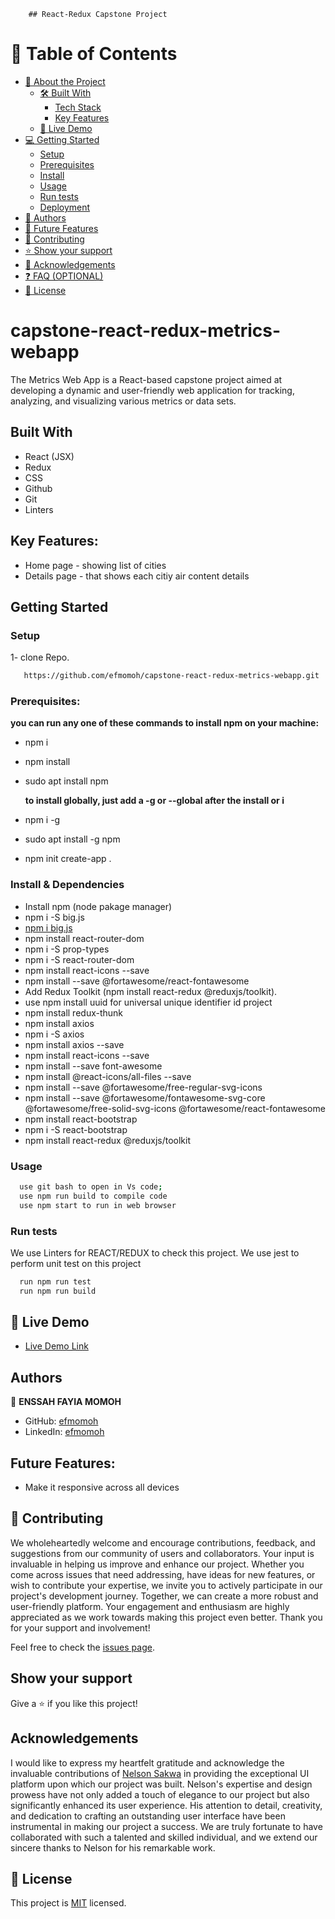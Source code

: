         ## React-Redux Capstone Project

# 📗 Table of Contents

- [📖 About the Project](#about-project)
  - [🛠 Built With](#built-with)
    - [Tech Stack](#tech-stack)
    - [Key Features](#key-features)
  - [🚀 Live Demo](#live-demo)
- [💻 Getting Started](#getting-started)
  - [Setup](#setup)
  - [Prerequisites](#prerequisites)
  - [Install](#install)
  - [Usage](#usage)
  - [Run tests](#run-tests)
  - [Deployment](#triangular_flag_on_post-deployment)
- [👥 Authors](#authors)
- [🔭 Future Features](#future-features)
- [🤝 Contributing](#contributing)
- [⭐️ Show your support](#support)
- [🙏 Acknowledgements](#acknowledgements)
- [❓ FAQ (OPTIONAL)](#faq)
- [📝 License](#license)

# capstone-react-redux-metrics-webapp

The Metrics Web App is a React-based capstone project aimed at developing a dynamic and user-friendly web application for tracking, analyzing, and visualizing various metrics or data sets.

## Built With

- React (JSX)
- Redux
- CSS
- Github
- Git
- Linters

## Key Features:

- Home page - showing list of cities
- Details page - that shows each citiy air content details

## Getting Started

### Setup

1- clone Repo.

```sh
   https://github.com/efmomoh/capstone-react-redux-metrics-webapp.git
```

### Prerequisites:

**you can run any one of these commands to install npm on your machine:**

- npm i
- npm install
- sudo apt install npm

  **to install globally, just add a -g or --global after the install or i**

- npm i -g
- sudo apt install -g npm
- npm init create-app .

### Install & Dependencies

- Install npm (node pakage manager)
- npm i -S big.js
- [npm i big.js](https://www.npmjs.com/package/big.js)
- npm install react-router-dom
- npm i -S prop-types
- npm i -S react-router-dom
- npm install react-icons --save
- npm install --save @fortawesome/react-fontawesome
- Add Redux Toolkit (npm install react-redux @reduxjs/toolkit).
- use npm install uuid for universal unique identifier id project
- npm install redux-thunk
- npm install axios
- npm i -S axios
- npm install axios --save
- npm install react-icons --save
- npm install --save font-awesome
- npm install @react-icons/all-files --save
- npm install --save @fortawesome/free-regular-svg-icons
- npm install --save @fortawesome/fontawesome-svg-core @fortawesome/free-solid-svg-icons @fortawesome/react-fontawesome
- npm install react-bootstrap
- npm i -S react-bootstrap
- npm install react-redux @reduxjs/toolkit

### Usage

```sh
  use git bash to open in Vs code;
  use npm run build to compile code
  use npm start to run in web browser
```

### Run tests

We use Linters for REACT/REDUX to check this project.
We use jest to perform unit test on this project

```sh
  run npm run test
  run npm run build
```

## 🚀 Live Demo <a name="live-demo"></a>

- [Live Demo Link](https://www-airtracker-com.onrender.com)

## Authors

👤 **ENSSAH FAYIA MOMOH**

- GitHub: [efmomoh](https://github.com/efmomoh)
- LinkedIn: [efmomoh](https://www.linkedin.com/in/efmomoh/)

## Future Features:

- Make it responsive across all devices

## 🤝 Contributing

We wholeheartedly welcome and encourage contributions, feedback, and suggestions from our community of users and collaborators. Your input is invaluable in helping us improve and enhance our project. Whether you come across issues that need addressing, have ideas for new features, or wish to contribute your expertise, we invite you to actively participate in our project's development journey. Together, we can create a more robust and user-friendly platform. Your engagement and enthusiasm are highly appreciated as we work towards making this project even better. Thank you for your support and involvement!

Feel free to check the [issues page](https://github.com/efmomoh/capstone-react-redux-metrics-webapp/issues).

## Show your support

Give a ⭐️ if you like this project!

## Acknowledgements

I would like to express my heartfelt gratitude and acknowledge the invaluable contributions of [Nelson Sakwa](https://www.behance.net/sakwadesignstudio) in providing the exceptional UI platform upon which our project was built. Nelson's expertise and design prowess have not only added a touch of elegance to our project but also significantly enhanced its user experience. His attention to detail, creativity, and dedication to crafting an outstanding user interface have been instrumental in making our project a success. We are truly fortunate to have collaborated with such a talented and skilled individual, and we extend our sincere thanks to Nelson for his remarkable work.

## 📝 License

This project is [MIT](./LICENSE) licensed.
